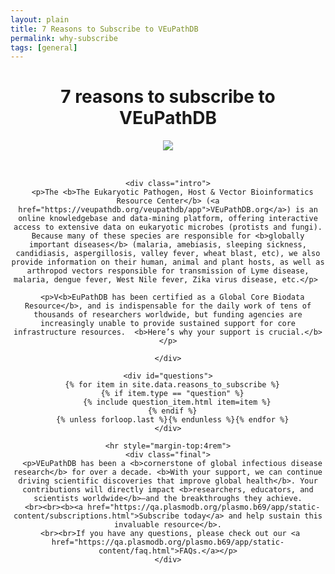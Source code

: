 ```yaml
---
layout: plain
title: 7 Reasons to Subscribe to VEuPathDB 
permalink: why-subscribe
tags: [general]
---
```

<style>
  div.static-content {
   
    div.centered {
      margin: 0 auto;
      max-width: 46rem;
      text-align: center;
    }
    p {    
      margin: 1rem auto 1rem;
      text-align: left;
      font-size: 110%;
    }
    hr {
      height: 0.5rem;
      background-color: #07304c;
      margin-top: 4rem;
    }
    img#main {
      margin: 0 auto 2rem;
      max-width: 60%;
    }

    div.question {
      margin: 2rem auto 1rem;
      font-weight: 600;
      font-size: 120%;
      text-align: left;        
    }
    div.quotes {
      display: flex;
    }
    div.quotes img {
      align-self: center;
      width: 3em;
    }
    div.quotes img#closequote {
      position: relative;
      right: 1.5em;
    }
    div.quotes div {
      font-size: 800%;
      color: lightgrey;
      font-family: math;
    }
    blockquote {
      font-style: italic;
      max-width: 40rem;
      text-align: left;
    }
    blockquote p {
      margin: 0;
    }
    blockquote cite {
      font-style: normal;
      line-height: 1.75;
    }
  }
</style>

<div class="static-content">

  <h1 style="text-align:center">7 reasons to subscribe to VEuPathDB</h1>
  <div class="centered">
    <img id="main" src="{{'/assets/images/veupathdb_sub.png' | absolute_url}}" />

    <div class="intro">
      <p>The <b>The Eukaryotic Pathogen, Host & Vector Bioinformatics Resource Center</b> (<a href="https://veupathdb.org/veupathdb/app">VEuPathDB.org</a>) is an online knowledgebase and data-mining platform, offering interactive access to extensive data on eukaryotic microbes (protists and fungi).  Because many of these species are responsible for <b>globally important diseases</b> (malaria, amebiasis, sleeping sickness, candidiasis, aspergillosis, valley fever, wheat blast, etc), we also provide information on their human, animal and plant hosts, as well as arthropod vectors responsible for transmission of Lyme disease, malaria, dengue fever, West Nile fever, Zika virus disease, etc.</p> 
      
      <p>V<b>EuPathDB has been certified as a Global Core Biodata Resource</b>, and is indispensable for the daily work of tens of thousands of researchers worldwide, but funding agencies are increasingly unable to provide sustained support for core infrastructure resources.  <b>Here’s why your support is crucial.</b></p>

    </div>

    <div id="questions">
      {% for item in site.data.reasons_to_subscribe %}
      {% if item.type == "question" %}
        {% include question_item.html item=item %}
      {% endif %}
      {% unless forloop.last %}{% endunless %}{% endfor %}
    </div>

    <hr style="margin-top:4rem">
    <div class="final">
      <p>VEuPathDB has been a <b>cornerstone of global infectious disease research</b> for over a decade. <b>With your support, we can continue driving scientific discoveries that improve global health</b>. Your contributions will directly impact <b>researchers, educators, and scientists worldwide</b>—and the breakthroughs they achieve.
      <br><br><b><a href="https://qa.plasmodb.org/plasmo.b69/app/static-content/subscriptions.html">Subscribe today</a> and help sustain this invaluable resource</b>.
     <br><br>If you have any questions, please check out our <a href="https://qa.plasmodb.org/plasmo.b69/app/static-content/faq.html">FAQs.</a></p>
    </div>

  </div>
</div>

